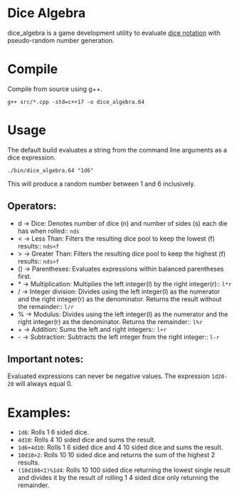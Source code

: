 # Dice Algebra


dice_algebra is a game development utility to evaluate [dice notation](https://en.wikipedia.org/wiki/Dice_notation) with pseudo-random number generation.



# Compile
Compile from source using g++.
```
g++ src/*.cpp -std=c++17 -o dice_algebra.64
```


# Usage
The default build evaluates a string from the command line arguments as a dice expression.
```
./bin/dice_algebra.64 "1d6"
```
This will produce a random number between 1 and 6 inclusively.


## Operators:
- d -> Dice: Denotes number of dice (n) and number of sides (s) each die has when rolled:: `nds`
- < -> Less Than: Filters the resulting dice pool to keep the lowest (f) results:: `nds<f`
- \> -> Greater Than: Filters the resulting dice pool to keep the highest (f) results:: `nds>f`
- () -> Parentheses: Evaluates expressions within balanced parentheses first.
- \* -> Multiplication: Multiplies the left integer(l) by the right integer(r):: `l*r`
- / -> Integer division: Divides using the left integer(l) as the numerator and the right integer(r) as the denominator. Returns the result without the remainder:: `l/r`
- % -> Modulus: Divides using the left integer(l) as the numerator and the right integer(r) as the denominator. Returns the remainder:: `l%r`
- \+ -> Addition: Sums the left and right integers:: `l+r`
- \- -> Subtraction: Subtracts the left integer from the right integer:: `l-r`


## Important notes:
Evaluated expressions can never be negative values. The expression `1d20-20` will always equal 0.



# Examples:

- `1d6`: Rolls 1 6 sided dice.
- `4d10`: Rolls 4 10 sided dice and sums the result.
- `1d6+4d10`: Rolls 1 6 sided dice and 4 10 sided dice and sums the result.
- `10d10>2`: Rolls 10 10 sided dice and returns the sum of the highest 2 results.
- `(10d100<1)%1d4`: Rolls 10 100 sided dice returning the lowest single result and divides it by the result of rolling 1 4 sided dice only returning the remainder.

